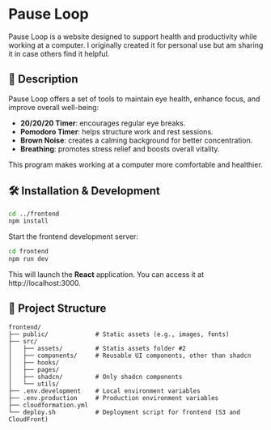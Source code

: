 # Pause Loop

Pause Loop is a website designed to support health and productivity while working at a computer. I originally created it for personal use but am sharing it in case others find it helpful.

## 🌟 Description
Pause Loop offers a set of tools to maintain eye health, enhance focus, and improve overall well-being:

* **20/20/20 Timer**: encourages regular eye breaks.
* **Pomodoro Timer**: helps structure work and rest sessions.
* **Brown Noise**: creates a calming background for better concentration.
* **Breathing**: promotes stress relief and boosts overall vitality.

This program makes working at a computer more comfortable and healthier.


## 🛠 Installation & Development

```bash
cd ../frontend
npm install
```

Start the frontend development server:
```bash
cd frontend
npm run dev 
```
This will launch the **React** application. You can access it at http://localhost:3000.



## 📂 Project Structure
    frontend/
    ├── public/             # Static assets (e.g., images, fonts)
    ├── src/
    │   ├── assets/         # Statis assets folder #2
    │   ├── components/     # Reusable UI components, other than shadcn
    │   ├── hooks/
    │   ├── pages/
    │   ├── shadcn/         # Only shadcn components 
    │   └── utils/
    ├── .env.development    # Local environment variables
    ├── .env.production     # Production environment variables
    ├── cloudformation.yml 
    └── deploy.sh           # Deployment script for frontend (S3 and CloudFront)

